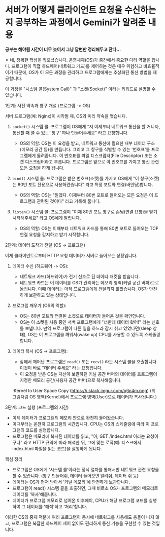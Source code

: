 # 서버가 어떻게 클라이언트 요청을 수신하는지 공부하는 과정에서 Gemini가 알려준 내용

**공부는 해야됨 시간이 너무 늦어서 그냥 답변만 정리해두고 잔다...**

✦ 네, 정확한 핵심을 짚으셨습니다. 운영체제(OS)가 중간에서 중요한 다리 역할을 합니다. 프로그램이 직접
하드웨어(네트워크 카드)를 제어하는 것은 매우 위험하고 비효율적이기 때문에, OS가 이 모든 과정을 관리하고
프로그램에게는 추상화된 통신 방법을 제공합니다.

이 과정을 "시스템 콜(System Call)" 과 "소켓(Socket)" 이라는 키워드로 설명할 수 있습니다.

1단계: 사전 약속과 창구 개설 (프로그램 -> OS)

서버 프로그램(예: Nginx)이 시작될 때, OS와 미리 약속을 맺습니다.

1.  `socket()` 시스템 콜: 프로그램이 OS에게 "저 이제부터 네트워크 통신을 할 거니까, 통신할 때 쓸 수 있는
    '창구' 하나 만들어주세요" 라고 요청합니다.

    - OS의 역할: OS는 이 요청을 받고, 네트워크 통신에 필요한 내부 데이터 구조(메모리 공간 등)를
      만듭니다. 그리고 그 창구를 식별할 수 있는 '번호표'를 프로그램에게 돌려줍니다. 이 번호표를 파일
      디스크립터(File Descriptor) 또는 소켓 디스크립터라고 부릅니다. 프로그램은 앞으로 이 번호표를
      가지고 통신 관련 모든 요청을 하게 됩니다.

2.  `bind()` 시스템 콜: 프로그램은 받은 번호표(소켓)를 가지고 OS에게 "이 창구(소켓)는 80번 포트 전용으로
    사용하겠습니다" 라고 특정 포트와 연결(바인딩)합니다.

    - OS의 역할: OS는 "알겠다. 이제부터 80번 포트로 들어오는 모든 요청은 이 프로그램과 관련된 것이다"
      라고 기록해 둡니다.

3.  `listen()` 시스템 콜: 프로그램이 "이제 80번 포트 창구로 손님(연결 요청)을 받기 시작해주세요" 라고
    OS에게 알립니다.
    - OS의 역할: OS는 이때부터 네트워크 카드를 통해 80번 포트로 들어오는 TCP 연결 요청을 감지하고 받기
      시작합니다.

2단계: 데이터 도착과 전달 (OS -> 프로그램)

이제 클라이언트로부터 HTTP 요청 데이터가 서버로 들어오는 상황입니다.

1.  데이터 수신 (하드웨어 -> OS):

    - 네트워크 카드(하드웨어)가 전기 신호로 된 데이터 패킷을 받습니다.
    - 네트워크 카드는 이 데이터를 OS가 관리하는 메모리 영역(커널 공간 버퍼)으로 옮깁니다. 이때 데이터는
      아직 프로그램에게 전달되지 않았습니다. OS가 안전하게 보관하고 있는 상태입니다.

2.  프로그램 깨우기 (OS의 역할):

    - OS는 80번 포트와 연결된 소켓으로 데이터가 들어온 것을 확인합니다.
    - OS는 이 소켓을 사용 중인 서버 프로그램에게 "너한테 데이터 왔어!" 라는 신호를 보냅니다. 만약
      프로그램이 다른 일을 하느라 잠시 쉬고 있었다면(sleep 상태), OS는 이 프로그램을 깨워서(wake up)
      CPU를 사용할 수 있도록 스케줄링합니다.

3.  데이터 복사 (OS -> 프로그램):

    - 잠에서 깨어난 프로그램은 `read()` 또는 `recv()` 라는 시스템 콜을 호출합니다. 이것이 바로 "데이터
      주세요" 라는 요청입니다.
    - 이 요청을 받은 OS는 자신이 보관하던 커널 공간 버퍼의 데이터를 프로그램이 지정한 메모리 공간(사용자
      공간 버퍼)으로 복사해줍니다.

    !Kernel to User Space Copy (https://i.stack.imgur.com/q6n4m.png)
    (위 그림처럼 OS 영역(Kernel)에서 프로그램 영역(User)으로 데이터가 복사됩니다.)

3단계: 코드 실행 (프로그램의 시간)

- 이제 데이터가 프로그램의 메모리 안으로 완전히 들어왔습니다.
- 이때부터는 온전히 프로그램의 시간입니다. CPU는 OS의 스케줄링에 따라 이 프로그램의 코드를 실행합니다.
- 프로그램은 메모리에 복사된 데이터를 읽고, "아, GET /index.html 이라는 요청이구나" 라고 HTTP 규약에
  따라 해석한 뒤, 그에 맞는 로직(예: 디스크에서 index.html 파일을 읽는 코드)을 실행하게 됩니다.

핵심 정리

- 프로그램은 OS에게 '시스템 콜'이라는 정식 절차를 통해서만 네트워크 관련 요청을 할 수 있습니다. (창구
  만들어줘, 데이터 들어오면 알려줘, 데이터 줘 등)
- 데이터는 OS가 먼저 받아서 '커널 메모리'에 안전하게 보관합니다.
- 프로그램이 read() 시스템 콜을 호출하면, 그때 비로소 OS가 프로그램의 메모리로 데이터를 '복사'해줍니다.
- 데이터가 프로그램 메모리로 넘어온 이후에야, CPU가 해당 프로그램 코드를 실행하여 그 데이터를 '해석'하고
  '처리'합니다.

이러한 OS의 중재 덕분에 여러 프로그램이 동시에 네트워크를 사용해도 충돌이 나지 않고, 프로그램은 복잡한
하드웨어 제어 없이도 편리하게 통신 기능을 구현할 수 있는 것입니다.

